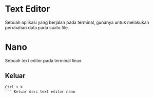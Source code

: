 # Text Editor
Sebuah aplikasi yang berjalan pada terminal, gunanya untuk melakukan perubahan data pada suatu file.
# Nano
Sebuah text editor pada terminal linux
## Keluar
```bash
Ctrl + X
``` Keluar dari text editor nano




